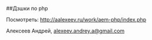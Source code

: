 ##Дзшки по php

Посмотреть: http://aalexeev.ru/work/aem-php/index.php




Алексеев Андрей,
alexeev.andrey.a@gmail.com
